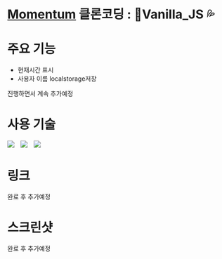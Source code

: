 # [Momentum](https://momentumdash.com/) 클론코딩 : 🍦Vanilla_JS 💦

# 주요 기능

- 현재시간 표시
- 사용자 이름 localstorage저장

진행하면서 계속 추가예정

# 사용 기술

[<img src="https://img.shields.io/badge/JavaScript-F7DF1E?style=flat-square&logo=JavaScript&logoColor=black" style="height : auto; margin-right : 10px;"/>](https://ko.wikipedia.org/wiki/Javascript)
[<img src="https://img.shields.io/badge/HTML5-E34F26?style=flat-square&logo=HTML5&logoColor=white" style="height : auto; margin-right : 10px;"/>](https://ko.wikipedia.org/wiki/HTML5)
[<img src="https://img.shields.io/badge/CSS3-1572B6?style=flat-square&logo=CSS3&logoColor=white" style="height : auto;"/>](https://ko.wikipedia.org/wiki/CSS)

# 링크

완료 후 추가예정

# 스크린샷

완료 후 추가예정
